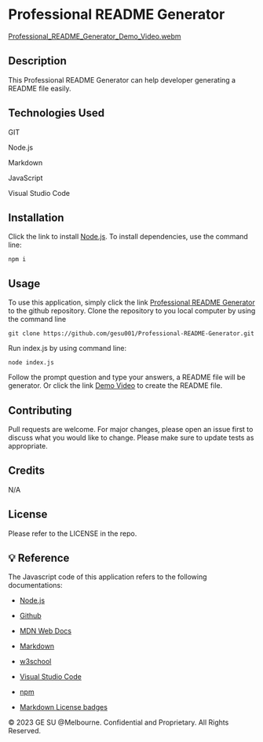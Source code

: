 # Professional README Generator

[Professional_README_Generator_Demo_Video.webm](https://github.com/gesu001/Professional-README-Generator/assets/125954857/fb9333b8-bbc4-49a6-a349-7de38c9a59fc)

## Description

This Professional README Generator can help developer generating a README file easily.

## Technologies Used

GIT

Node.js

Markdown

JavaScript

Visual Studio Code

## Installation 

Click the link to install [Node.js](https://nodejs.org/en). To install dependencies, use the command line: 

```
npm i
```

## Usage

To use this application, simply click the link [Professional README Generator](https://github.com/gesu001/Weather-Dashboard) to the github repository. Clone the repository to you local computer by using the command line
```
git clone https://github.com/gesu001/Professional-README-Generator.git
```

Run index.js by using command line:

```
node index.js
```

Follow the prompt question and type your answers, a README file will be generator. Or click the link [Demo Video](https://drive.google.com/file/d/1EBEl6IgO-jtyIKWNJLDP7kBWWx_w58Sq/view?usp=sharing) to create the README file.


## Contributing
Pull requests are welcome. For major changes, please open an issue first to discuss what you would like to change. Please make sure to update tests as appropriate.

## Credits
N/A

## License
Please refer to the LICENSE in the repo.

## 💡 Reference

The Javascript code of this application refers to the following documentations:

* [Node.js](https://nodejs.org/en)

* [Github](https://github.com/)

* [MDN Web Docs](https://developer.mozilla.org/en-US/docs/Web/JavaScript)

* [Markdown](https://www.markdownguide.org/)

* [w3school](https://www.w3schools.com/js/default.asp)

* [Visual Studio Code](https://code.visualstudio.com/)

* [npm](https://www.npmjs.com/package/inquirer)

* [Markdown License badges](https://gist.github.com/lukas-h/2a5d00690736b4c3a7ba)

© 2023 GE SU @Melbourne. Confidential and Proprietary. All Rights Reserved.
